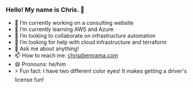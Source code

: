 ### Hello! My name is Chris. 👋

- 🔭 I’m currently working on a consulting website
- 🌱 I’m currently learning AWS and Azure
- 👯 I’m looking to collaborate on infrastructure automation
- 🤔 I’m looking for help with cloud infrastructure and terraform
- 💬 Ask me about anything!
- 📫 How to reach me: chris@emrama.com
- 😄 Pronouns: he/him
- ⚡ Fun fact: I have two different color eyes! It makes getting a driver's license fun!
